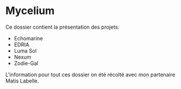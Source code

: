 # Mycelium
Ce dossier contient la présentation des projets:
* Echomarine
* EDRIA
* Luma Sol 
* Nexum
* Zodie-Gal

L'information pour tout ces dossier on été récolté avec mon partenaire Matis Labelle.
